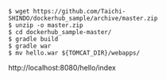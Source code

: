     $ wget https://github.com/Taichi-SHINDO/dockerhub_sample/archive/master.zip
    $ unzip -o master.zip
    $ cd dockerhub_sample-master/
    $ gradle build
    $ gradle war
    $ mv hello.war ${TOMCAT_DIR}/webapps/

http://localhost:8080/hello/index

